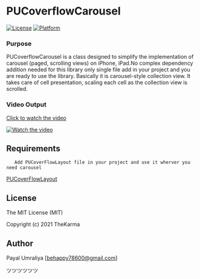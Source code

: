 
# PUCoverflowCarousel

[![License](https://img.shields.io/cocoapods/l/PUGifLoading.svg?style=flat)](https://github.com/PayalUmraliya/PUCoverflowCarousel/blob/Master/LICENSE)
[![Platform](https://img.shields.io/cocoapods/p/PUGifLoading.svg?style=flat)](https://github.com/PayalUmraliya/PUCoverflowCarousel/blob/Master/LICENSE)

### Purpose 

PUCoverflowCarousel is a class designed to simplify the implementation of carousel (paged, scrolling views) on iPhone, iPad.No complex dependency addition needed for this library only single file add in your project and you are ready to use the library. Basically it is carousel-style collection view. It takes care of cell presentation, scaling each cell as the collection view is scrolled. 

### Video Output

[Click to watch the video](https://youtube.com/shorts/3tJWgFXqbto?feature=share)

[![Watch the video](https://img.youtube.com/vi/3tJWgFXqbto/maxresdefault.jpg)](https://youtube.com/shorts/3tJWgFXqbto?feature=share)

## Requirements

```    Add PUCoverFlowLayout file in your project and use it wherver you need carousel    ```

[PUCoverFlowLayout](https://github.com/PayalUmraliya/PUCoverflowCarousel/tree/Master/PUCoverFlow/PUCoverFlowLayout)

## License

The MIT License (MIT)

Copyright (c) 2021 TheKarma

## Author

Payal Umraliya [behappy78600@gmail.com] 

ツツツツツツ
